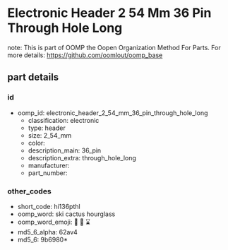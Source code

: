 # Electronic Header 2 54 Mm 36 Pin Through Hole Long  

note: This is part of OOMP the Oopen Organization Method For Parts. For more details: https://github.com/oomlout/oomp_base

##  part details





### id
* oomp_id: electronic_header_2_54_mm_36_pin_through_hole_long
  * classification: electronic
  * type: header
  * size: 2_54_mm
  * color: 
  * description_main: 36_pin
  * description_extra: through_hole_long
  * manufacturer: 
  * part_number: 

### other_codes
* short_code: hi136pthl
* oomp_word: ski cactus hourglass
* oomp_word_emoji: :ski: :cactus: :hourglass:
* md5_6_alpha: 62av4
* md5_6: 9b6980* 